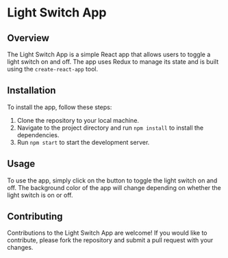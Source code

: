 
# Light Switch App

## Overview

The Light Switch App is a simple React app that allows users to toggle a light switch on and off. The app uses Redux to manage its state and is built using the `create-react-app` tool.


## Installation

To install the app, follow these steps:

1. Clone the repository to your local machine.
2. Navigate to the project directory and run `npm install` to install the dependencies.
3. Run `npm start` to start the development server.

## Usage

To use the app, simply click on the button to toggle the light switch on and off. The background color of the app will change depending on whether the light switch is on or off.

## Contributing

Contributions to the Light Switch App are welcome! If you would like to contribute, please fork the repository and submit a pull request with your changes.
